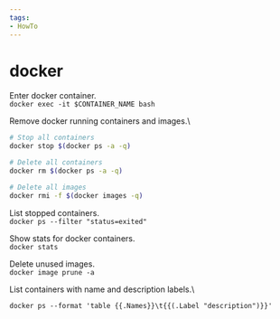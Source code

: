 ```yaml
---
tags:
- HowTo
---
```

# docker

Enter docker container.\
`docker exec -it $CONTAINER_NAME bash`

Remove docker running containers and images.\
```bash
# Stop all containers
docker stop $(docker ps -a -q)

# Delete all containers
docker rm $(docker ps -a -q)

# Delete all images
docker rmi -f $(docker images -q)
```

List stopped containers.\
`docker ps --filter "status=exited"`

Show stats for docker containers.\
`docker stats`

Delete unused images.\
`docker image prune -a`

List containers with name and description labels.\
```
docker ps --format 'table {{.Names}}\t{{(.Label "description")}}'
```